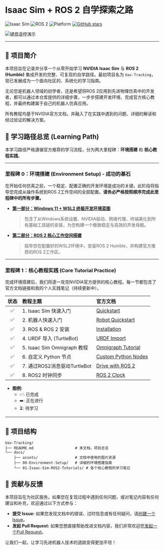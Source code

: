 # Isaac Sim + ROS 2 自学探索之路

![Isaac Sim](https://img.shields.io/badge/Isaac%20Sim-4.5.0-brightgreen.svg)
![ROS 2](https://img.shields.io/badge/ROS%202-Humble-blue.svg)
![Platform](https://img.shields.io/badge/Platform-Windows%2011%20%7C%20WSL2-lightgrey.svg)
[![GitHub stars](https://img.shields.io/github/stars/YourGitHubUsername/Uav-Tracking.svg?style=social)](https://github.com/YourGitHubUsername/Uav-Tracking/stargazers)

![键盘遥控演示](./assets/ros2-teleop-keyboard-demo.gif)

---

## 📖 项目简介

本项目旨在记录并分享一个从零开始学习 **NVIDIA Isaac Sim** 与 **ROS 2 (Humble)** 集成开发的完整、可复现的自学路径。最初项目名为 `Uav-Tracking`，现已发展成为一个面向社区的、系统化的学习指南。

无论您是机器人领域的初学者，还是希望将ROS 2应用到先进物理仿真中的开发者，都可以通过本仓库提供的详细步骤，一步步搭建开发环境、完成官方核心教程，并最终构建属于自己的机器人仿真应用。

所有教程均基于NVIDIA官方文档，并融入了在实践中遇到的问题、详细的解读和经过验证的解决方案。

## 🚀 学习路径总览 (Learning Path)

本学习路径严格遵循官方推荐的学习流程，分为两大里程碑：**环境搭建** 和 **核心教程实践**。

---

### **里程碑 0：环境搭建 (Environment Setup) - 成功的基石**

在开始任何仿真之前，一个稳定、配置正确的开发环境是成功的关键。此阶段将指导您完成从操作系统到ROS 2工作空间的全部配置。**请务必严格按照顺序完成此里程碑中的所有步骤。**

*   **[第一部分：Windows 11 + WSL2 终极开发环境蓝图](./docs/00-Environment-Setup/01-Windows-Dev-Environment-Blueprint.md)**
    > 包含了从Windows系统设置、NVIDIA驱动、网络代理、终端美化到所有基础工具链的安装，为您构建一个极致稳定与高效的开发母舰。

*   **[第二部分：ROS 2 核心工作空间搭建](./docs/00-Environment-Setup/02-ROS2-Workspace-Setup.md)**
    > 指导您在配置好的WSL2环境中，安装ROS 2 Humble，并构建官方推荐的ROS 2工作区。

---

### **里程碑 1：核心教程实践 (Core Tutorial Practice)**

完成环境搭建后，我们将逐一攻克NVIDIA官方提供的核心教程。每一节都包含了官方文档链接和我的个人实践笔记（持续更新中）。

| 状态 | 教程主题 | 官方文档 | 
|:---:|:---|:---|
| ✅ | 1. Isaac Sim 快速入门 | [Quickstart](https://docs.isaacsim.omniverse.nvidia.com/4.5.0/introduction/quickstart_isaacsim.html) 
| ✅ | 2. 机器人快速入门 | [Robot Quickstart](https://docs.isaacsim.omniverse.nvidia.com/4.5.0/introduction/quickstart_isaacsim_robot.html)
| ✅ | 3. ROS & ROS 2 安装 | [Installation](https://docs.isaacsim.omniverse.nvidia.com/4.5.0/installation/install_ros.html) 
| ✅ | 4. URDF 导入 (TurtleBot) | [URDF Import](https://docs.isaacsim.omniverse.nvidia.com/4.5.0/ros2_tutorials/tutorial_ros2_turtlebot.html)
| ✅ | 5. Isaac Sim Omnigraph 教程 | [Omnigraph Tutorial](https://docs.isaacsim.omniverse.nvidia.com/4.5.0/omnigraph/omnigraph_tutorial.html) 
| ✅ | 6. 自定义 Python 节点 | [Custom Python Nodes](https://docs.isaacsim.omniverse.nvidia.com/4.5.0/omnigraph/custom-nodes.html) 
| ✅ | 7. 通过ROS2消息驱动TurtleBot | [Drive with ROS 2](https://docs.isaacsim.omniverse.nvidia.com/4.5.0/ros2_tutorials/tutorial_ros2_drive_turtlebot.html) 
| ✅ | 8. ROS2 时钟同步 | [ROS 2 Clock](https://docs.isaacsim.omniverse.nvidia.com/4.5.0/ros2_tutorials/tutorial_ros2_clock.html) 


* **图例:**
    * ✅: 已完成
    * ➡️: 正在进行
    * ⏳: 待学习

---

## 📂 项目结构

```
Uav-Tracking/
├── README.md                   # 本文档，项目总览
└── docs/
    ├── assets/                 # 文档中使用的图片资源
    ├── 00-Environment-Setup/   # 详细的环境搭建指南
    └── 01-Isaac-Sim-ROS2-Tutorials/ # 各个核心教程的学习笔记
```

## 🤝 贡献与反馈

本项目旨在为社区服务。如果您在复现过程中遇到任何问题，或对笔记内容有任何建议和补充，欢迎通过以下方式参与：

*   **提交 Issue:** 如果您发现文档中的错误、过时信息或有任何疑问，请[创建一个Issue](https://github.com/YourGitHubUsername/Uav-Tracking/issues)。
*   **发起 Pull Request:** 如果您想直接帮助改进文档内容，我们非常欢迎您[发起一个Pull Request](https://github.com/YourGitHubUsername/Uav-Tracking/pulls)。

让我们一起，让学习先进机器人技术的道路变得更加平坦！